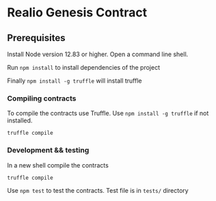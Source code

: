 # Realio Genesis Contract 

## Prerequisites
Install Node version 12.83 or higher. Open a command line shell.

Run `npm install` to install dependencies of the project

Finally `npm install -g truffle` will install truffle

### Compiling contracts
To compile the contracts use Truffle. Use `npm install -g truffle` if not installed.

```shell
truffle compile
```

### Development && testing
In a new shell compile the contracts

```shell
truffle compile
```

Use `npm test` to test the contracts. Test file is in `tests/` directory
